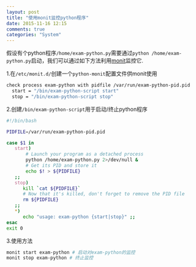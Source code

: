 ```yaml
---
layout: post
title: "使用monit监控python程序"
date: 2015-11-16 12:15
comments: true
categories: "System"
---
```

假设有个python程序`/home/exam-python.py`需要通过`python /home/exam-python.py`启动，我们可以通过如下方法利用[monit](https://github.com/arnaudsj/monit)监控它.

1.在`/etc/monit.d/`创建一个`python-monit`配置文件供monit使用

``` bash
check process exam-python with pidfile /var/run/exam-python-pid.pid
  start = "/bin/exam-python-script start"
  stop = "/bin/exam-python-script stop"
```

2.创建`/bin/exam-python-script`用于启动/终止python程序

``` bash
#!/bin/bash

PIDFILE=/var/run/exam-python-pid.pid

case $1 in
   start)
       # Launch your program as a detached process
       python /home/exam-python.py 2>/dev/null &
       # Get its PID and store it
       echo $! > ${PIDFILE}
   ;;
   stop)
      kill `cat ${PIDFILE}`
      # Now that it's killed, don't forget to remove the PID file
      rm ${PIDFILE}
   ;;
   *)
      echo "usage: exam-python {start|stop}" ;;
esac
exit 0
```

3.使用方法
``` bash
monit start exam-python # 启动对exam-python的监控
monit stop exam-python # 终止监控
```

